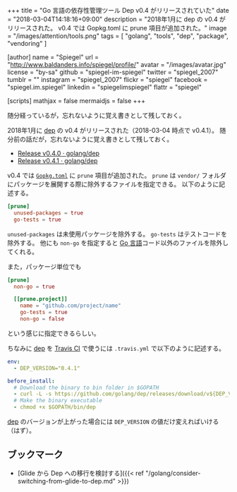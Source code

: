 +++
title = "Go 言語の依存性管理ツール Dep v0.4 がリリースされていた"
date = "2018-03-04T14:18:16+09:00"
description = "2018年1月に dep の v0.4 がリリースされた。 v0.4 では Gopkg.toml に prune 項目が追加された。"
image = "/images/attention/tools.png"
tags  = [ "golang", "tools", "dep", "package", "vendoring" ]

[author]
  name      = "Spiegel"
  url       = "http://www.baldanders.info/spiegel/profile/"
  avatar    = "/images/avatar.jpg"
  license   = "by-sa"
  github    = "spiegel-im-spiegel"
  twitter   = "spiegel_2007"
  tumblr    = ""
  instagram = "spiegel_2007"
  flickr    = "spiegel"
  facebook  = "spiegel.im.spiegel"
  linkedin  = "spiegelimspiegel"
  flattr    = "spiegel"

[scripts]
  mathjax = false
  mermaidjs = false
+++

随分経っているが，忘れないように覚え書きとして残しておく。

2018年1月に [dep] の v0.4 がリリースされた（2018-03-04 時点で v0.4.1）。
随分前の話だが，忘れないように覚え書きとして残しておく。

- [Release v0.4.0 · golang/dep](https://github.com/golang/dep/releases/tag/v0.4.0)
- [Release v0.4.1 · golang/dep](https://github.com/golang/dep/releases/tag/v0.4.1)

v0.4 では [`Gopkg.toml`] に `prune` 項目が追加された。
`prune` は `vendor/` フォルダにパッケージを展開する際に除外するファイルを指定できる。
以下のように記述する。

```toml
[prune]
  unused-packages = true
  go-tests = true
```

`unused-packages` は未使用パッケージを除外する。
`go-tests` はテストコードを除外する。
他にも `non-go` を指定すると [Go 言語]コード以外のファイルを除外してくれる。

また，パッケージ単位でも

```toml
[prune]
  non-go = true

  [[prune.project]]
    name = "github.com/project/name"
    go-tests = true
    non-go = false
```

という感じに指定できるらしい。

ちなみに [dep] を [Travis CI] で使うには `.travis.yml` で以下のように記述する。

```yaml
env:
  - DEP_VERSION="0.4.1"

before_install:
  # Download the binary to bin folder in $GOPATH
  - curl -L -s https://github.com/golang/dep/releases/download/v${DEP_VERSION}/dep-linux-amd64 -o $GOPATH/bin/dep
  # Make the binary executable
  - chmod +x $GOPATH/bin/dep
```

[dep] のバージョンが上がった場合には `DEP_VERSION` の値だけ変えればいける（はず）。

## ブックマーク

- [Glide から Dep への移行を検討する]({{< ref "/golang/consider-switching-from-glide-to-dep.md" >}})

[Go 言語]: https://golang.org/ "The Go Programming Language"
[dep]: https://golang.github.io/dep/ "dep · Dependency management for Go"
[`Gopkg.toml`]: https://golang.github.io/dep/docs/Gopkg.toml.html "Gopkg.toml · dep"
[Travis CI]: https://travis-ci.org/ "Travis CI - Test and Deploy Your Code with Confidence"
